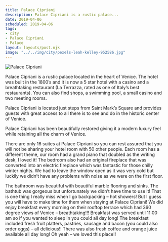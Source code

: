 ```yaml
---
title: Palace Cipriani
description: Palace Cipriani is a rustic palace...
date: 2019-04-06
scheduled: 2019-04-06
tags:
- city
- Palace Cipriani
- Palace
layout: layouts/post.njk
image: "../../img/city/pexels-leah-kelley-952586.jpg"
---
```


![Palace Cipriani](../../img/city/pexels-leah-kelley-952586.jpg)

Palace Cipriani is a rustic palace located in the heart of Venice. The hotel was built in the 1800’s and it is now a 5 star hotel with a casino and a breathtaking restaurant (La Terrazza, rated as one of Italy’s best restaurants). You can also find shops, a swimming pool, a small casino and two meeting rooms.

Palace Cipriani is located just steps from Saint Mark’s Square and provides guests with great access to all there is to see and do in the historic center of Venice.

Palace Cipriani has been beautifully restored giving it a modern luxury feel while retaining all the charm of Venice.

There are only 16 suites at Palace Cipriani so you can rest assured that you will not be sharing your hotel room with 50 other people. Each room has a different theme, our room had a grand piano that doubled as the writing desk, I loved it! The bedroom also had an original fireplace that was converted into an electric fireplace which was fantastic for those chilly winter nights. We had to leave the window open as it was very cold but luckily we didn’t have any problems with noise as we were on the first floor.

The bathroom was beautiful with beautiful marble flooring and sinks. The bathtub was gorgeous but unfortunately we didn’t have time to use it! That is one thing I really miss when I go backpacking – hot showers! But I guess you will have to make time for them when staying at Palace Cipriani! We did enjoy breakfast every morning on their rooftop terrace which had 360 degree views of Venice – breathtaking!!! Breakfast was served until 11:00 am so if you wanted to sleep in you could all day long! The breakfast included fresh fruit platters, pastries, sausage and bacon (you could also order eggs) – all delicious!! There was also fresh coffee and orange juice available all day long! Oh yeah – we loved this place!!











